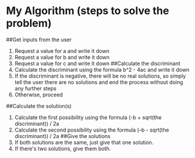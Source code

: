 # My Algorithm (steps to solve the problem)
##Get inputs from the user
1. Request a value for a and write it down
2. Request a value for b and write it down
3. Request a value for c and write it down
##Calculate the discriminant
1. Calculate the discriminant using the formula b^2 - 4ac and write it down
2. If the discriminant is negative, there will be no real solutions, so simply tell the user there are no solutions and end the process without doing any further steps
3. Otherwise, proceed

##Calculate the solution(s)
1. Calculate the first possibility using the formula (-b + sqrt(the discriminant)) / 2a
2. Calculate the second possibility using the formula (-b - sqrt(the discriminant)) / 2a
##Give the solutions
1. If both solutions are the same, just give that one solution.
2. If there's two solutions, give them both.